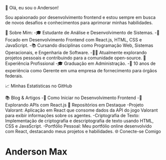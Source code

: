 
👋 Olá, eu sou o Anderson!

Sou apaixonado por desenvolvimento frontend e estou sempre em busca de novos desafios e conhecimentos para aprimorar minhas habilidades.

🚀 Sobre Mim:
-🎓 Estudante de Análise e Desenvolvimento de Sistemas.
-🎯 Focado em Desenvolvimento Frontend com React.js, HTML, CSS e JavaScript.
-📚 Cursando disciplinas como Programação Web, Sistemas Operacionais, e Engenharia de Software.
-👨‍💻 Atualmente explorando projetos pessoais e contribuindo para a comunidade open-source.
💼 Experiência Profissional
-🎓 Graduação em Administração.
-💼 10 anos de experiência como Gerente em uma empresa de fornecimento para órgãos federais.


📈 Minhas Estatísticas no GitHub


📚 Blog & Artigos
-📖 Como Iniciar no Desenvolvimento Frontend
-📖 Explorando APIs com React.js
📂 Repositórios em Destaque
-Projeto Valorant: Aplicação em React que consome dados da API do jogo Valorant para exibir informações sobre os agentes.
-Criptografia de Texto: Implementação de criptografia e descriptografia de texto usando HTML, CSS e JavaScript.
-Portfólio Pessoal: Meu portfólio online desenvolvido com React, destacando meus projetos e habilidades.
🌐 Conecte-se Comigo

# Anderson Max
